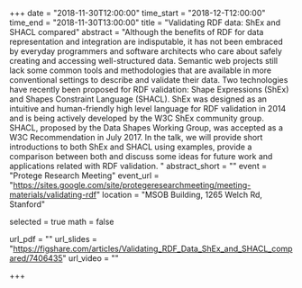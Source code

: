 +++
date = "2018-11-30T12:00:00"
time_start = "2018-12-T12:00:00"
time_end = "2018-11-30T13:00:00"
title = "Validating RDF data: ShEx and SHACL compared"
abstract = "Although the benefits of RDF for data representation and integration are indisputable, it has not been embraced by everyday programmers and software architects who care about safely creating and accessing well-structured data. Semantic web projects still lack some common tools and methodologies that are available in more conventional settings to describe and validate their data. Two technologies have recently been proposed for RDF validation: Shape Expressions (ShEx) and Shapes Constraint Language (SHACL). ShEx was designed as an intuitive and human-friendly high level language for RDF validation in 2014 and is being actively developed by the W3C ShEx community group. SHACL, proposed by the Data Shapes Working Group, was accepted as a W3C Recommendation in July 2017. In the talk, we will provide short introductions to both ShEx and SHACL using examples, provide a comparison between both and discuss some ideas for future work and applications related with RDF validation. "
abstract_short = ""
event = "Protege Research Meeting"
event_url = "https://sites.google.com/site/protegeresearchmeeting/meeting-materials/validating-rdf"
location = "MSOB Building, 1265 Welch Rd, Stanford"

selected = true
math = false

url_pdf = ""
url_slides = "https://figshare.com/articles/Validating_RDF_Data_ShEx_and_SHACL_compared/7406435"
url_video = ""

+++

